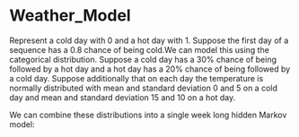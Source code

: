 # Weather_Model

Represent a cold day with 0 and a hot day with 1.
Suppose the first day of a sequence has a 0.8 chance of being cold.We can model this using the categorical distribution.
Suppose a cold day has a 30% chance of being followed by a hot day and a hot day has a 20% chance of being followed by a cold day.
Suppose additionally that on each day the temperature is normally distributed with mean and standard deviation 0 and 5 on a cold day and mean and standard deviation 15 and 10 on a hot day.

We can combine these distributions into a single week long hidden Markov model:
